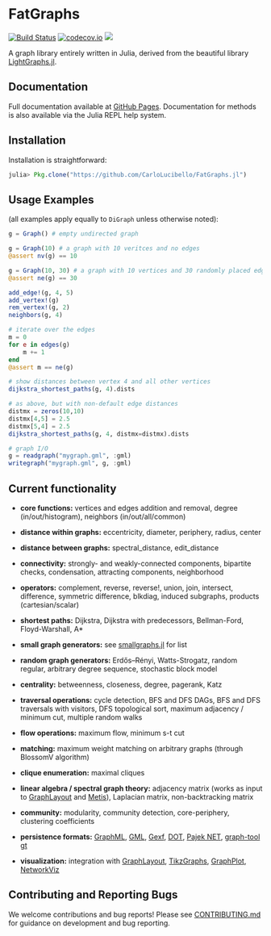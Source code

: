 # FatGraphs

[![Build Status](https://travis-ci.org/CarloLucibello/FatGraphs.jl.svg?branch=master)](https://travis-ci.org/CarloLucibello/FatGraphs.jl)
[![codecov.io](http://codecov.io/github/CarloLucibello/FatGraphs.jl/coverage.svg?branch=master)](http://codecov.io/github/CarloLucibello/FatGraphs.jl?branch=master)
[![](https://img.shields.io/badge/docs-latest-blue.svg)](https://carlolucibello.github.io/FatGraphs.jl)

A graph library entirely written in Julia, derived from the beautiful library [LightGraphs.jl](https://github.com/JuliaGraphs/LightGraphs.jl).

## Documentation
Full documentation available at [GitHub Pages](https://carlolucibello.github.io/FatGraphs.jl).
Documentation for methods is also available via the Julia REPL help system.

## Installation
Installation is straightforward:
```julia
julia> Pkg.clone("https://github.com/CarloLucibello/FatGraphs.jl")
```

## Usage Examples
(all examples apply equally to `DiGraph` unless otherwise noted):

```julia
g = Graph() # empty undirected graph

g = Graph(10) # a graph with 10 veritces and no edges
@assert nv(g) == 10

g = Graph(10, 30) # a graph with 10 vertices and 30 randomly placed edges
@assert ne(g) == 30

add_edge!(g, 4, 5)
add_vertex!(g)
rem_vertex!(g, 2)
neighbors(g, 4)

# iterate over the edges
m = 0
for e in edges(g)
    m += 1
end
@assert m == ne(g)

# show distances between vertex 4 and all other vertices
dijkstra_shortest_paths(g, 4).dists

# as above, but with non-default edge distances
distmx = zeros(10,10)
distmx[4,5] = 2.5
distmx[5,4] = 2.5
dijkstra_shortest_paths(g, 4, distmx=distmx).dists

# graph I/O
g = readgraph("mygraph.gml", :gml)
writegraph("mygraph.gml", g, :gml)
```

## Current functionality
- **core functions:** vertices and edges addition and removal, degree (in/out/histogram), neighbors (in/out/all/common)

- **distance within graphs:** eccentricity, diameter, periphery, radius, center

- **distance between graphs:** spectral_distance, edit_distance

- **connectivity:** strongly- and weakly-connected components, bipartite checks, condensation, attracting components, neighborhood

- **operators:** complement, reverse, reverse!, union, join, intersect, difference, symmetric difference, blkdiag, induced subgraphs, products (cartesian/scalar)

- **shortest paths:** Dijkstra, Dijkstra with predecessors, Bellman-Ford, Floyd-Warshall, A*

- **small graph generators:** see [smallgraphs.jl](https://github.com/CarloLucibello/FatGraphs.jl/blob/master/src/datasets/smallgraphs.jl) for list

- **random graph generators:** Erdős–Rényi, Watts-Strogatz, random regular, arbitrary degree sequence, stochastic block model

- **centrality:** betweenness, closeness, degree, pagerank, Katz

- **traversal operations:** cycle detection, BFS and DFS DAGs, BFS and DFS traversals with visitors, DFS topological sort, maximum adjacency / minimum cut, multiple random walks

- **flow operations:** maximum flow, minimum s-t cut

- **matching:** maximum weight matching on arbitrary graphs (through BlossomV algorithm)

- **clique enumeration:** maximal cliques

- **linear algebra / spectral graph theory:** adjacency matrix (works as input to [GraphLayout](https://github.com/IainNZ/GraphLayout.jl) and [Metis](https://github.com/JuliaSparse/Metis.jl)), Laplacian matrix, non-backtracking matrix

- **community:** modularity, community detection, core-periphery, clustering coefficients

- **persistence formats:** [GraphML](http://en.wikipedia.org/wiki/GraphML), [GML](https://en.wikipedia.org/wiki/Graph_Modelling_Language), [Gexf](http://gexf.net/format), [DOT](https://en.wikipedia.org/wiki/DOT_(graph_description_language)), [Pajek NET](http://gephi.org/users/supported-graph-formats/pajek-net-format/),
[graph-tool gt](https://graph-tool.skewed.de/static/doc/gt_format.html)

- **visualization:** integration with [GraphLayout](https://github.com/IainNZ/GraphLayout.jl), [TikzGraphs](https://github.com/sisl/TikzGraphs.jl), [GraphPlot](https://github.com/afternone/GraphPlot.jl), [NetworkViz](https://github.com/abhijithanilkumar/NetworkViz.jl/)

## Contributing and Reporting Bugs
We welcome contributions and bug reports! Please see [CONTRIBUTING.md](https://github.com/CarloLucibello/FatGraphs.jl/blob/master/CONTRIBUTING.md)
for guidance on development and bug reporting.
